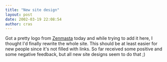 ```yaml
---
title: "New site design"
layout: post
date: 2002-03-19 22:08:54
author: cras
---
```

Got a pretty logo from [Zenmasta](http://www.pp.htv.fi/jfiner/) today
and while trying to add it here, I thought I'd finally rewrite the whole
site. This should be at least easier for new people since it's not
filled with links. So far received some positive and some negative
feedback, but all new site designs seem to do that ;)

